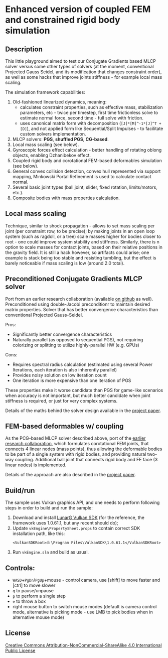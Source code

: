 # Enhanced version of coupled FEM and constrained rigid body simulation

## Description
This little playground aimed to test our Conjugate Gradients based MLCP solver versus some other types of solvers (at the moment, conventional Projected Gauss Seidel, and its modification that changes constraint order), as well as some hacks that improve joints stiffness - for example local mass scaling.

The simulation framework capabilities:
1. Old-fashioned linearized dynamics, meaning:
    * calculates constraint properties, such as effective mass, stabilization parameters, etc - twice per timestep, first time frictionless solve to estimate normal force, second time - full solve with friction.
    * uses canonical matrix form with decomposition (`[J]*[M]^-1*[J]^T + [D]`), and not applied form like Sequential/Split Impulses - to facilitate custom solvers implementation.
1. MLCP solvers: **PGS**, **shuffled PGS**, **CG-based**.
1. Local mass scaling (see below).
1. Gyroscopic forces effect calculation - better handling of rotating oblong objects, enabling Dzhanibekov effect.
1. Coupled rigid body and corotational FEM-based deformables simulation (see below).
1. General convex collision detection, convex hull represented via support mapping, Minkowski Portal Refinement is used to calculate contact normal.
1. Several basic joint types (ball joint, slider, fixed rotation, limits/motors, etc.).
1. Composite bodies with mass properties calculation.

## Local mass scaling
Technique, similar to shock propagation - allows to set mass scaling per joint (per constraint row, to be precise); by making joints in an open loop system (such as ragdoll, or a tree) scale masses higher for bodies closer to root - one could improve system stability and stiffness. Similarly, there is n option to scale masses for contact joints, based on their relative positions in the gravity field. It is still a hack however, so artifacts could arise; one example is stack being too stable and resisting tumbling, but the effect is barely noticeable if mass scaling is low (around 2.0 total).

## Preconditioned Conjugate Gradients MLCP solver
Port from an earlier research collaboration (available [on github](https://github.com/avoroshilov/physics_fem_rbd) as well). Preconditioned using double-Jacobi preconditionr to maintain desired matrix properties. Solver that has better convergence characteristics than conventional Projected Gauss-Seidel.

Pros:
* Significantly better convergence characteristics
* Naturally parallel (as opposed to sequential PGS), not requiring colorizing or splitting to utilize highly-parallel HW (e.g. GPUs)

Cons:
* Requires spectral radius calculation (estimated using several Power Iterations, each iteration is also inherently parallel)
* Provides noisy solution on low iteration count
* One iteration is more expensive than one iteration of PGS

These properties make it worse candidate than PGS for game-like scenarios when accuracy is not important, but much better candidate when joint stiffness is required, or just for very complex systems.

Details of the maths behind the solver design available in the [project paper](https://github.com/avoroshilov/physics_fem_rbd/raw/master/materials/fem_paper.pdf).

## FEM-based deformables w/ coupling
As the PCG-based MLCP solver described above, port of the [earlier research collaboration](https://github.com/avoroshilov/physics_fem_rbd), which formulates corotational FEM joints, that connects 4 linear nodes (mass points), thus allowing the deformable bodies to be part of a single system with rigid bodies, and providing natural two-way coupling. Additional ball joint that connects rigid body and FE face (3 linear nodes) is implemented.

Details of the approach are also described in the [project paper](https://github.com/avoroshilov/physics_fem_rbd/raw/master/materials/fem_paper.pdf).

## Build/run
The sample uses Vulkan graphics API, and one needs to perform following steps in order to build and run the sample:
1. Download and install [LunarG Vulkan SDK](https://vulkan.lunarg.com/sdk/home) (for the reference, the framework uses 1.0.61.1, but any recent should do);
2. Update `vkEngine\PropertySheet.props` to contain correct SDK installation path, like this:
    ```
    <VulkanSDKRoot>d:\Program Files\VulkanSDK\1.0.61.1</VulkanSDKRoot>
    ```
3. Run `vkEngine.sln` and build as usual.

## Controls:
* `WASD`+`PgDn`/`PgUp`+mouse - control camera, use [shift] to move faster and [ctrl] to move slower
* `q` to pause/unpause
* `p` to perform a single step
* `e` to throw a box
* right mouse button to switch mouse modes (default is camera control mode, alternative is picking mode - use LMB to pick bodies when in alternative mouse mode)

## License
[Creative Commons Attribution-NonCommercial-ShareAlike 4.0 International Public License](https://creativecommons.org/licenses/by-nc-sa/4.0/legalcode)
